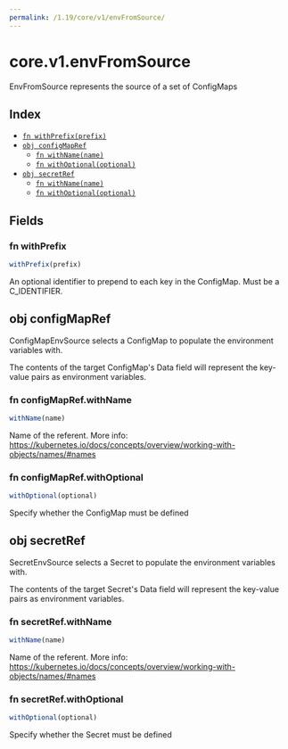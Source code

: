 ```yaml
---
permalink: /1.19/core/v1/envFromSource/
---
```


# core.v1.envFromSource

EnvFromSource represents the source of a set of ConfigMaps

## Index

* [`fn withPrefix(prefix)`](#fn-withprefix)
* [`obj configMapRef`](#obj-configmapref)
  * [`fn withName(name)`](#fn-configmaprefwithname)
  * [`fn withOptional(optional)`](#fn-configmaprefwithoptional)
* [`obj secretRef`](#obj-secretref)
  * [`fn withName(name)`](#fn-secretrefwithname)
  * [`fn withOptional(optional)`](#fn-secretrefwithoptional)

## Fields

### fn withPrefix

```ts
withPrefix(prefix)
```

An optional identifier to prepend to each key in the ConfigMap. Must be a C_IDENTIFIER.

## obj configMapRef

ConfigMapEnvSource selects a ConfigMap to populate the environment variables with.

The contents of the target ConfigMap's Data field will represent the key-value pairs as environment variables.

### fn configMapRef.withName

```ts
withName(name)
```

Name of the referent. More info: https://kubernetes.io/docs/concepts/overview/working-with-objects/names/#names

### fn configMapRef.withOptional

```ts
withOptional(optional)
```

Specify whether the ConfigMap must be defined

## obj secretRef

SecretEnvSource selects a Secret to populate the environment variables with.

The contents of the target Secret's Data field will represent the key-value pairs as environment variables.

### fn secretRef.withName

```ts
withName(name)
```

Name of the referent. More info: https://kubernetes.io/docs/concepts/overview/working-with-objects/names/#names

### fn secretRef.withOptional

```ts
withOptional(optional)
```

Specify whether the Secret must be defined